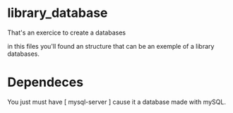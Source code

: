 # library_database
That's an exercice to create a databases

in this files you'll found an structure that can be an exemple of a library databases. 

# Dependeces

You just must have [ mysql-server ] cause it a database made with mySQL.
